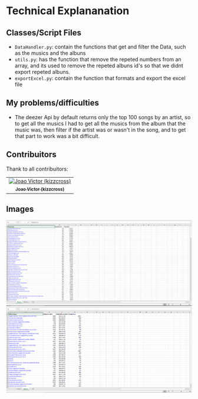 # Technical Explananation

## Classes/Script Files
- ``DataHandler.py``: contain the functions that get and filter the Data, such as the musics and the albuns
- ``utils.py``: has the function that remove the repeted numbers from an array, and its used to remove the repeted albuns id's so that we didnt export repeted albuns.
- ``exportExcel.py``: contain the function that formats and export the excel file

## My problems/difficulties
- The deezer Api by default returns only the top 100 songs by an artist, so to get all the musics I had to get all the musics from the album that the music was, then filter if the artist was or wasn't in the song, and to get that part to work was a bit difficult.

## Contribuitors

Thank to all contribuitors:
<table>
    <td align="center"><a href="https://github.com/Rastrian"><img src="https://avatars.githubusercontent.com/u/68169692?s=460&u=18d8c83d147b111b2aa87dc8ae228500b3105d85&v=4" width="100px;" alt="Joao Victor (kizzcross)"/><br /><sub><b>Joao Victor (kizzcross)</b></sub></a></td>
</table>

## Images
<img src="https://github.com/kizzcross/Data-Science-Onimusic-Challenge/blob/master/Assets/1.png?raw=true"  />
<img src="https://github.com/kizzcross/Data-Science-Onimusic-Challenge/blob/master/Assets/2.png?raw=true"  />
